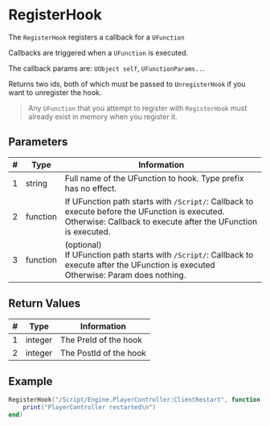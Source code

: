 # RegisterHook

The `RegisterHook` registers a callback for a `UFunction`

Callbacks are triggered when a `UFunction` is executed.

The callback params are: `UObject self`, `UFunctionParams..`.

Returns two ids, both of which must be passed to `UnregisterHook` if you want to unregister the hook.

> Any `UFunction` that you attempt to register with `RegisterHook` must already exist in memory when you register it.  

## Parameters

| # | Type     | Information                                                                                                                                                         |
|---|----------|---------------------------------------------------------------------------------------------------------------------------------------------------------------------|
| 1 | string   | Full name of the UFunction to hook. Type prefix has no effect.                                                                                                      |
| 2 | function | If UFunction path starts with `/Script/`: Callback to execute before the UFunction is executed.<br/>Otherwise: Callback to execute after the UFunction is executed. |
| 3 | function | (optional)<br/>If UFunction path starts with `/Script/`: Callback to execute after the UFunction is executed<br/>Otherwise: Param does nothing.                     |

## Return Values

| # | Type   | Information |
|---|--------|-------------|
| 1 | integer | The PreId of the hook |
| 2 | integer | The PostId of the hook |

## Example
```lua
RegisterHook("/Script/Engine.PlayerController:ClientRestart", function()
    print("PlayerController restarted\n")
end)
```